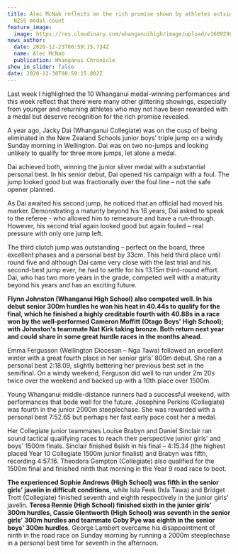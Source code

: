 ```yaml
---
title: Alec McNab reflects on the rich promise shown by athletes outside the
  NZSS medal count
feature_image:
  image: https://res.cloudinary.com/whanganuihigh/image/upload/v1609290350/News/website-logo-refreshed.gif
news_author:
  date: 2020-12-23T00:59:15.734Z
  name: Alec McNab
  publication: Whanganui Chronicle
show_in_slider: false
date: 2020-12-30T00:59:15.802Z
---
```

Last week I highlighted the 10 Whanganui medal-winning performances and this week reflect that there were many other glittering showings, especially from younger and returning athletes who may not have been rewarded with a medal but deserve recognition for the rich promise revealed.

A year ago, Jacky Dai (Whanganui Collegiate) was on the cusp of being eliminated in the New Zealand Schools junior boys' triple jump on a windy Sunday morning in Wellington. Dai was on two no-jumps and looking unlikely to qualify for three more jumps, let alone a medal.

Dai achieved both, winning the junior silver medal with a substantial personal best. In his senior debut, Dai opened his campaign with a foul. The jump looked good but was fractionally over the foul line – not the safe opener planned.

As Dai awaited his second jump, he noticed that an official had moved his marker. Demonstrating a maturity beyond his 16 years, Dai asked to speak to the referee - who allowed him to remeasure and have a run-through. However, his second trial again looked good but again fouled – real pressure with only one jump left.

The third clutch jump was outstanding – perfect on the board, three excellent phases and a personal best by 33cm. This held third place until round five and although Dai came very close with the last trial and his second-best jump ever, he had to settle for his 13.15m third-round effort. Dai, who has two more years in the grade, competed well with a maturity beyond his years and has an exciting future.

**Flynn Johnston (Whanganui High School) also competed well. In his debut senior 300m hurdles he won his heat in 40.44s to qualify for the final, which he finished a highly creditable fourth with 40.88s in a race won by the well-performed Cameron Moffitt (Otago Boys' High School); with Johnston's teammate Nat Kirk taking bronze. Both return next year and could share in some great hurdle races in the months ahead.**

Emma Fergusson (Wellington Diocesan – Nga Tawa) followed an excellent winter with a great fourth place in her senior girls' 800m debut. She ran a personal best 2:18.09, slightly bettering her previous best set in the semifinal. On a windy weekend, Ferguson did well to run under 2m 20s twice over the weekend and backed up with a 10th place over 1500m.

Young Whanganui middle-distance runners had a successful weekend, with performances that bode well for the future. Josephine Perkins (Collegiate) was fourth in the junior 2000m steeplechase. She was rewarded with a personal best 7:52.65 but perhaps her fast early pace cost her a medal.

Her Collegiate junior teammates Louise Brabyn and Daniel Sinclair ran sound tactical qualifying races to reach their perspective junior girls' and boys' 1500m finals. Sinclair finished 6sixh in his final – 4:15.34 (the highest placed Year 10 Collegiate 1500m junior finalist) and Brabyn was fifth, recording 4:57.16. Theodora Gempton (Collegiate) also qualified for the 1500m final and finished ninth that morning in the Year 9 road race to boot.

**The experienced Sophie Andrews (High School) was fifth in the senior girls' javelin in difficult conditions**, while Isla Feek (Isla Tawa) and Bridget Trott (Collegiate) finished seventh and eighth respectively in the junior girls' javelin. **Teresa Rennie (High School) finished sixth in the junior girls' 300m hurdles, Cassie Glentworth (High School) was seventh in the senior girls' 300m hurdles and teammate Coby Pye was eighth in the senior boys' 300m hurdles.** George Lambert overcame his disappointment of ninth in the road race on Sunday morning by running a 2000m steeplechase in a personal best time for seventh in the afternoon.


